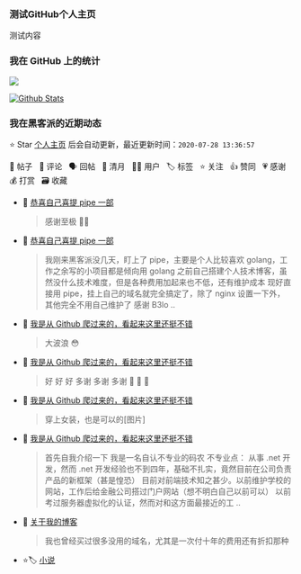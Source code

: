 ### 测试GitHub个人主页

测试内容

### 我在 GitHub 上的统计

<a title="Hits" target="_blank" href="https://github.com/ehkang/ehkang"><img src="https://hits.b3log.org/88250/88250.svg"></a>

[![Github Stats](https://github-readme-stats.vercel.app/api?username=ehkang&show_icons=true)](https://github.com/ehkang)

<!--events start -->

### 我在黑客派的近期动态

⭐️ Star [个人主页](https://github.com/ehkang/ehkang) 后会自动更新，最近更新时间：`2020-07-28 13:36:57`

📝 帖子 &nbsp; 💬 评论 &nbsp; 🗣 回帖 &nbsp; 🌙 清月 &nbsp; 👨‍💻 用户 &nbsp; 🏷️ 标签 &nbsp; ⭐️ 关注 &nbsp; 👍 赞同 &nbsp; 💗 感谢 &nbsp; 💰 打赏 &nbsp; 🗃 收藏

* 💬 [恭喜自己喜提 pipe 一部](https://hacpai.com/article/1595707212624/comment/1595832019639#comments)

  > 感谢至极 🙏🙏
* 📝 [恭喜自己喜提 pipe 一部](https://hacpai.com/article/1595707212624)

  > 我刚来黑客派没几天，盯上了 pipe，主要是个人比较喜欢 golang，工作之余写的小项目都是倾向用 golang 之前自己搭建个人技术博客，虽然没什么技术难度，但是各种费用加起来也不低，还有维护成本 现好直接用 pipe，挂上自己的域名就完全搞定了，除了 nginx 设置一下外，其他完全不用自己维护了 感谢 B3lo ..
* 💬 [我是从 Github 爬过来的，看起来这里还挺不错](https://hacpai.com/article/1595418131924/comment/1595422370086#comments)

  > 大波浪 😳
* 💬 [我是从 Github 爬过来的，看起来这里还挺不错](https://hacpai.com/article/1595418131924/comment/1595422212976#comments)

  > 好 好 好 多谢 多谢 多谢 🙏 🙏 🙏
* 💬 [我是从 Github 爬过来的，看起来这里还挺不错](https://hacpai.com/article/1595418131924/comment/1595419114013#comments)

  > 穿上女装，也是可以的[图片]
* 📝 [我是从 Github 爬过来的，看起来这里还挺不错](https://hacpai.com/article/1595418131924)

  > 首先自我介绍一下 我是一名自认不专业的码农 不专业点： 从事 .net 开发，然而 .net 开发经验也不到四年，基础不扎实，竟然目前在公司负责产品的新框架（甚是惶恐） 目前对前端技术知之甚少。以前维护学校的网站，工作后给金融公司搭过门户网站（想不明白自己以前可以） 以前考过服务器虚拟化的认证，然而对和这方面最接近的工 ..
* 💬 [关于我的博客](https://hacpai.com/article/1594883099484/comment/1595073364690#comments)

  > 我也曾经买过很多没用的域名，尤其是一次付十年的费用还有折扣那种
* ⭐️🏷️ [小说](https://hacpai.com/tag/novel)

  > 


<!--events end -->

